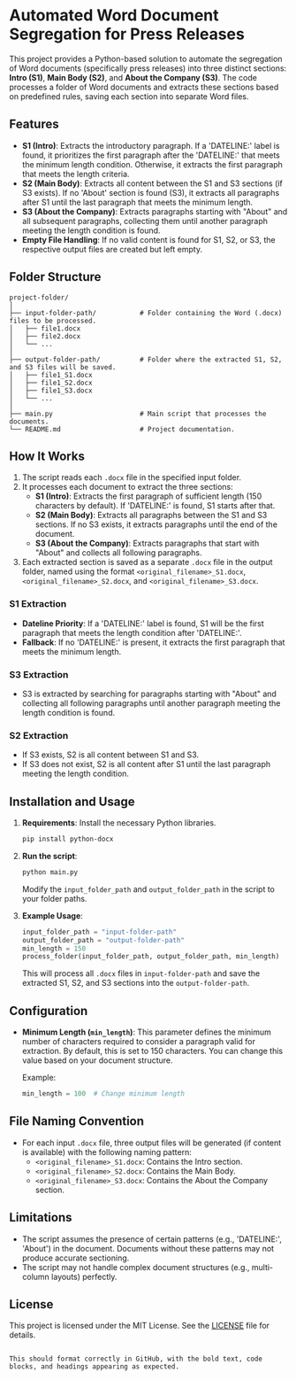 # Automated Word Document Segregation for Press Releases

This project provides a Python-based solution to automate the segregation of Word documents (specifically press releases) into three distinct sections: **Intro (S1)**, **Main Body (S2)**, and **About the Company (S3)**. The code processes a folder of Word documents and extracts these sections based on predefined rules, saving each section into separate Word files.

## Features

- **S1 (Intro)**: Extracts the introductory paragraph. If a 'DATELINE:' label is found, it prioritizes the first paragraph after the 'DATELINE:' that meets the minimum length condition. Otherwise, it extracts the first paragraph that meets the length criteria.
- **S2 (Main Body)**: Extracts all content between the S1 and S3 sections (if S3 exists). If no 'About' section is found (S3), it extracts all paragraphs after S1 until the last paragraph that meets the minimum length.
- **S3 (About the Company)**: Extracts paragraphs starting with "About" and all subsequent paragraphs, collecting them until another paragraph meeting the length condition is found.
- **Empty File Handling**: If no valid content is found for S1, S2, or S3, the respective output files are created but left empty.

## Folder Structure

```plaintext
project-folder/
│
├── input-folder-path/           # Folder containing the Word (.docx) files to be processed.
│   ├── file1.docx
│   ├── file2.docx
│   └── ...
│
├── output-folder-path/          # Folder where the extracted S1, S2, and S3 files will be saved.
│   ├── file1_S1.docx
│   ├── file1_S2.docx
│   ├── file1_S3.docx
│   └── ...
│
├── main.py                      # Main script that processes the documents.
└── README.md                    # Project documentation.
```

## How It Works

1. The script reads each `.docx` file in the specified input folder.
2. It processes each document to extract the three sections:
    - **S1 (Intro)**: Extracts the first paragraph of sufficient length (150 characters by default). If 'DATELINE:' is found, S1 starts after that.
    - **S2 (Main Body)**: Extracts all paragraphs between the S1 and S3 sections. If no S3 exists, it extracts paragraphs until the end of the document.
    - **S3 (About the Company)**: Extracts paragraphs that start with "About" and collects all following paragraphs.
3. Each extracted section is saved as a separate `.docx` file in the output folder, named using the format `<original_filename>_S1.docx`, `<original_filename>_S2.docx`, and `<original_filename>_S3.docx`.

### S1 Extraction
- **Dateline Priority**: If a 'DATELINE:' label is found, S1 will be the first paragraph that meets the length condition after 'DATELINE:'.
- **Fallback**: If no 'DATELINE:' is present, it extracts the first paragraph that meets the minimum length.

### S3 Extraction
- S3 is extracted by searching for paragraphs starting with "About" and collecting all following paragraphs until another paragraph meeting the length condition is found.

### S2 Extraction
- If S3 exists, S2 is all content between S1 and S3.
- If S3 does not exist, S2 is all content after S1 until the last paragraph meeting the length condition.

## Installation and Usage

1. **Requirements**: Install the necessary Python libraries.
    ```bash
    pip install python-docx
    ```

2. **Run the script**:
    ```bash
    python main.py
    ```

    Modify the `input_folder_path` and `output_folder_path` in the script to your folder paths.

3. **Example Usage**:

    ```python
    input_folder_path = "input-folder-path"
    output_folder_path = "output-folder-path"
    min_length = 150
    process_folder(input_folder_path, output_folder_path, min_length)
    ```

    This will process all `.docx` files in `input-folder-path` and save the extracted S1, S2, and S3 sections into the `output-folder-path`.

## Configuration

- **Minimum Length (`min_length`)**: This parameter defines the minimum number of characters required to consider a paragraph valid for extraction. By default, this is set to 150 characters. You can change this value based on your document structure.
  
  Example:
  ```python
  min_length = 100  # Change minimum length
  ```

## File Naming Convention

- For each input `.docx` file, three output files will be generated (if content is available) with the following naming pattern:
    - `<original_filename>_S1.docx`: Contains the Intro section.
    - `<original_filename>_S2.docx`: Contains the Main Body.
    - `<original_filename>_S3.docx`: Contains the About the Company section.

## Limitations

- The script assumes the presence of certain patterns (e.g., 'DATELINE:', 'About') in the document. Documents without these patterns may not produce accurate sectioning.
- The script may not handle complex document structures (e.g., multi-column layouts) perfectly.
  
## License

This project is licensed under the MIT License. See the [LICENSE](LICENSE) file for details.
```

This should format correctly in GitHub, with the bold text, code blocks, and headings appearing as expected.
